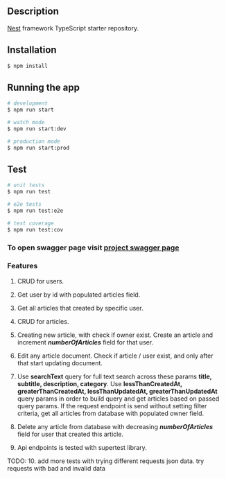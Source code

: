 ## Description

[Nest](https://github.com/nestjs/nest) framework TypeScript starter repository.

## Installation

```bash
$ npm install
```

## Running the app

```bash
# development
$ npm run start

# watch mode
$ npm run start:dev

# production mode
$ npm run start:prod
```

## Test

```bash
# unit tests
$ npm run test

# e2e tests
$ npm run test:e2e

# test coverage
$ npm run test:cov
```

### To open swagger page visit [project swagger page](http://localhost:3000/api/)

### Features

1. CRUD for users.

2. Get user by id with populated articles field.

3. Get all articles that created by specific user.

4. CRUD for articles.

5. Creating new article, with check if owner exist.
   Create an article and increment **_numberOfArticles_** field for that user.

6. Edit any article document. Check if article / user exist, and only
   after that start updating document.

7. Use **searchText** query for full text search across these params **title, subtitle, description, category**. Use **lessThanCreatedAt, greaterThanCreatedAt, lessThanUpdatedAt, greaterThanUpdatedAt**
   query params in order to build query and get articles based on passed query params.
   If the request endpoint is send without setting filter criteria, get all articles from database with populated owner field.

8. Delete any article from database with decreasing **_numberOfArticles_** field for user that created this article.

9. Api endpoints is tested with supertest library.

TODO: 10. add more tests with trying different requests json data. try requests with bad and invalid data
